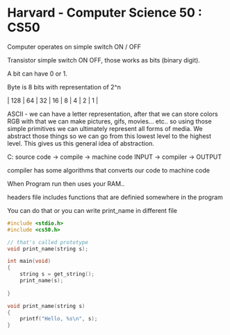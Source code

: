 # Harvard - Computer Science 50 : CS50

Computer operates on simple switch ON / OFF

Transistor simple switch ON OFF, those works as bits (binary digit). 

A bit can have 0 or 1. 

Byte is 8 bits with representation of 2^n

| 128 | 64 | 32 | 16 | 8 | 4 | 2 | 1 |

ASCII - we can have a letter representation, after that we can store colors RGB with that we can make pictures, gifs, movies... etc.. 
so using those simple primitives we can ultimately represent all forms of media. We abstract those things so we can go from this lowest level to the highest level. This gives us this general idea of abstraction.

C: 
source code -> compile -> machine code
INPUT    ->   compiler    ->   OUTPUT

compiler has some algorithms that converts our code to machine code

When Program run then uses your RAM.. 

headers file includes functions that are definied somewhere in the program 

You can do that or you can write print_name in different file
```C
#include <stdio.h>
#include <cs50.h>

// that's called prototype
void print_name(string s);

int main(void) 
{
    string s = get_string();
    print_name(s);
    
}

void print_name(string s) 
{
    printf("Hello, %s\n", s);
}
```
